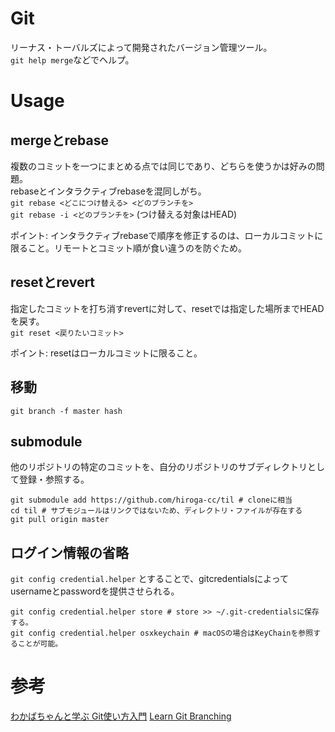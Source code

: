 # Git
リーナス・トーバルズによって開発されたバージョン管理ツール。  
`git help merge`などでヘルプ。  

# Usage
## mergeとrebase
複数のコミットを一つにまとめる点では同じであり、どちらを使うかは好みの問題。  
rebaseとインタラクティブrebaseを混同しがち。  
`git rebase <どこにつけ替える> <どのブランチを>`  
`git rebase -i <どのブランチを>` (つけ替える対象はHEAD)  

ポイント: インタラクティブrebaseで順序を修正するのは、ローカルコミットに限ること。リモートとコミット順が食い違うのを防ぐため。  

## resetとrevert
指定したコミットを打ち消すrevertに対して、resetでは指定した場所までHEADを戻す。  
`git reset <戻りたいコミット>`  

ポイント: resetはローカルコミットに限ること。  

## 移動
`git branch -f master hash`


## submodule
他のリポジトリの特定のコミットを、自分のリポジトリのサブディレクトリとして登録・参照する。  
```Console
git submodule add https://github.com/hiroga-cc/til # cloneに相当
cd til # サブモジュールはリンクではないため、ディレクトリ・ファイルが存在する
git pull origin master
```

## ログイン情報の省略
`git config credential.helper` とすることで、gitcredentialsによってusernameとpasswordを提供させられる。  
```
git config credential.helper store # store >> ~/.git-credentialsに保存する。
git config credential.helper osxkeychain # macOSの場合はKeyChainを参照することが可能。
```

# 参考
[わかばちゃんと学ぶ Git使い方入門](https://www.amazon.co.jp/dp/B071D4D6XX)
[Learn Git Branching](https://learngitbranching.js.org/)